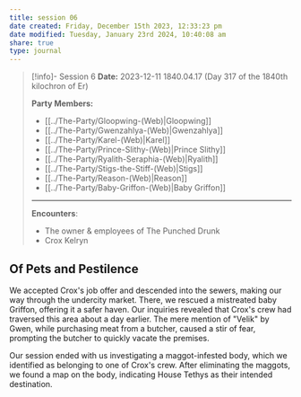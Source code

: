 ```yaml
---
title: session 06
date created: Friday, December 15th 2023, 12:33:23 pm
date modified: Tuesday, January 23rd 2024, 10:40:08 am
share: true
type: journal
---
```


> [!info]- Session 6 **Date:** 2023-12-11 1840.04.17 (Day 317 of the 1840th kilochron of Er) 
>
> **Party Members:**
> 
> - [[../The-Party/Gloopwing-(Web)|Gloopwing]]
> - [[../The-Party/Gwenzahlya-(Web)|Gwenzahlya]]
> - [[../The-Party/Karel-(Web)|Karel]]
> - [[../The-Party/Prince-Slithy-(Web)|Prince Slithy]]
> - [[../The-Party/Ryalith-Seraphia-(Web)|Ryalith]]
> - [[../The-Party/Stigs-the-Stiff-(Web)|Stigs]]
> - [[../The-Party/Reason-(Web)|Reason]]
> - [[../The-Party/Baby-Griffon-(Web)|Baby Griffon]]
> ---
> 
> **Encounters**:
> - The owner & employees of The Punched Drunk
> - Crox Kelryn 

## Of Pets and Pestilence

We accepted Crox's job offer and descended into the sewers, making our way through the undercity market. There, we rescued a mistreated baby Griffon, offering it a safer haven. Our inquiries revealed that Crox's crew had traversed this area about a day earlier. The mere mention of "Velik" by Gwen, while purchasing meat from a butcher, caused a stir of fear, prompting the butcher to quickly vacate the premises.

Our session ended with us investigating a maggot-infested body, which we identified as belonging to one of Crox's crew. After eliminating the maggots, we found a map on the body, indicating House Tethys as their intended destination.